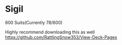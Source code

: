 # Sigil
600 Suits(Currently 78/600)

Highly recommend downloading this as well https://github.com/RattlingSnow353/View-Deck-Pages
